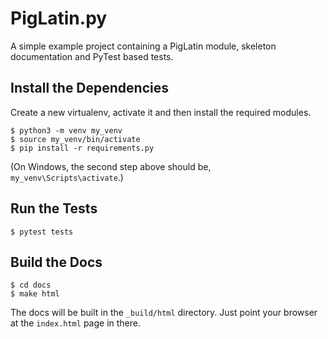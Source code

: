 # PigLatin.py

A simple example project containing a PigLatin module, skeleton documentation
and PyTest based tests.

## Install the Dependencies

Create a new virtualenv, activate it and then install the required modules.

```
$ python3 -m venv my_venv
$ source my_venv/bin/activate
$ pip install -r requirements.py
```

(On Windows, the second step above should be, `my_venv\Scripts\activate`.)

## Run the Tests

```
$ pytest tests
```

## Build the Docs

```
$ cd docs
$ make html
```

The docs will be built in the `_build/html` directory. Just point your browser
at the `index.html` page in there.
